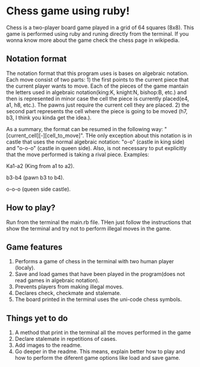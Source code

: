# Chess game using ruby!
Chess is a two-player board game played in a grid of 64 squares (8x8). This game is performed using ruby and runing directly from the terminal. If you wonna know more about the game check the chess page in wikipedia.

Notation format
----
The notation format that this program uses is bases on algebraic notation. Each move consist of two parts: 1) the first points to the current piece that the current player wants to move. Each of the pieces of the game mantain the letters used in algebraic notation(king:K, knight:N, bishop:B, etc.) and then is represented in minor case the cell the piece is currently placed(e4, a1, h8, etc.). The pawns just require the current cell they are placed. 2) the second part represents the cell where the piece is going to be moved (h7, b3, I think you kinda get the idea.). 

As a summary, the format can be resumed in the following way: "[current_cell][-][cell_to_move]". THe only exception about this notation is in castle that uses the normal algebraic notation: "o-o" (castle in king side) and "o-o-o" (castle in queen side). Also, is not necessary to put explicitly that the move performed is taking a rival piece.
Examples: 

Ka1-a2 (King from a1 to a2).

b3-b4 (pawn b3 to b4).

o-o-o (queen side castle).

How to play?
----
Run from the terminal the main.rb file. THen just follow the instructions that show the terminal and try not to perform illegal moves in the game.

Game features
----
1. Performs a game of chess in the terminal with two human player (localy).
2. Save and load games that have been played in the program(does not read games in algebraic notation).
3. Prevents players from making illegal moves.
4. Declares check, checkmate and stalemate.
5. The board printed in the terminal uses the uni-code chess symbols.

Things yet to do
----
1. A method that print in the terminal all the moves performed in the game
2. Declare stalemate in repetitions of cases.
3. Add images to the readme.
4. Go deeper in the readme. This means, explain better how to play and how to perform the diferent game options like load and save game. 